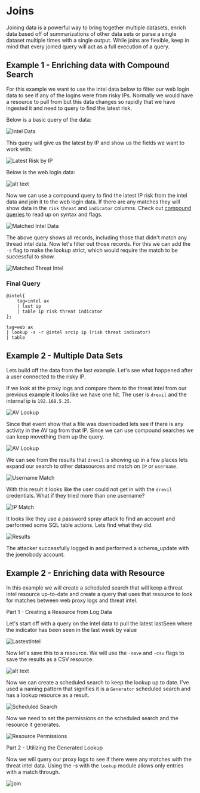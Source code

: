 # Joins

Joining data is a powerful way to bring together multiple datasets, enrich data based off of summarizations of other data sets or parse a single dataset multiple times with a single output. While joins are flexible, keep in mind that every joined query will act as a full execution of a query. 



## Example 1 - Enriching data with Compound Search

For this example we want to use the intel data below to filter our web login data to see if any of the logins were from risky IPs. Normally we would have a resource to pull from but this data changes so rapidly that we have ingested it and need to query to find the latest risk.

Below is a basic query of the data:

![Intel Data](image.png)

This query will give us the latest by IP and show us the fields we want to work with:

![Latest Risk by IP](image-1.png)

Below is the web login data:

![alt text](image-2.png)

Now we can use a compound query to find the latest IP risk from the intel data and join it to the web login data.  If there are any matches they will show data in the `risk` `threat` and `indicator` columns. Check out [compound queries](https://docs.gravwell.io/search/spec.html#compound-queries) to read up on syntax and flags. 


![Matched Intel Data](image-3.png)

The above query shows all records, including those that didn't match any thread intel data. Now let's filter out those records. For this we can add the `-s` flag to make the lookup strict, which would require the match to be successful to show. 

![Matched Threat Intel](image-4.png)

### Final Query
```
@intel{
	tag=intel ax
	| last ip
	| table ip risk threat indicator
};

tag=web ax
| lookup -s -r @intel srcip ip (risk threat indicator)
| table
```

## Example 2 - Multiple Data Sets

Lets build off the data from the last example. Let's see what happened after a user connected to the risky IP.

If we look at the proxy logs and compare them to the threat intel from our previous example it looks like we have one hit. The user is `drevil` and the internal ip is `192.168.5.25`.

![AV Lookup](image-5.png)

Since that event show that a file was downloaded lets see if there is any activity in the AV tag from that IP. Since we can use compound searches we can keep movething them up the query.

![AV Lookup](image-6.png)

We can see from the results that `drevil` is showing up in a few places lets expand our search to other datasources and match on `IP` or `username`.

![Username Match](image-9.png)

With this result it looks like the user could not get in with the `drevil` credentials. What if they tried more than one username?

![IP Match](image-8.png)

It looks like they use a password spray attack to find an account and performed some SQL table actions. Lets find what they did.

![Results](image-11.png)

The attacker successfully logged in and performed a schema_update with the joenobody account. 

## Example 2 - Enriching data with Resource

In this example we will create a scheduled search that will keep a threat intel resource up-to-date and create a query that uses that resource to look for matches between web proxy logs and threat intel. 

Part 1 - Creating a Resource from Log Data

Let's start off with a query on the intel data to pull the latest lastSeen where the indicator has been seen in the last week by value 

![LastestIntel](image-12.png)

Now let's save this to a resource. We will use the `-save` and `-csv` flags to save the results as a CSV resource.

![alt text](image-13.png)

Now we can create a scheduled search to keep the lookup up to date. I've used a naming pattern that signifies it is a `Generator` scheduled search and has a lookup resource as a result. 

![Scheduled Search](image-14.png)

Now we need to set the permissions on the scheduled search and the resource it generates. 

![Resource Permissions](image-15.png)

Part 2 - Utilizing the Generated Lookup

Now we will query our proxy logs to see if there were any matches with the threat intel data.  Using the -s with the `lookup` module allows only entries with a match through.

![join](image-16.png)

